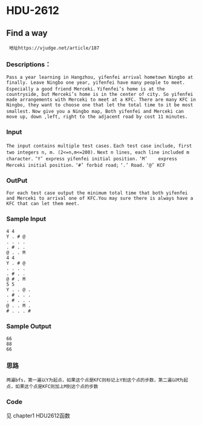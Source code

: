 # HDU-2612

## Find a way

` 地址https://vjudge.net/article/187`

### Descriptions：

`Pass a year learning in Hangzhou, yifenfei arrival hometown Ningbo at finally. Leave Ningbo one year, yifenfei have many people to meet. Especially a good friend Merceki.`
`Yifenfei’s home is at the countryside, but Merceki’s home is in the center of city. So yifenfei made arrangements with Merceki to meet at a KFC. There are many KFC in Ningbo, they want to choose one that let the total time to it be most smallest.`
`Now give you a Ningbo map, Both yifenfei and Merceki can move up, down ,left, right to the adjacent road by cost 11 minutes.`

### Input

`The input contains multiple test cases.`
`Each test case include, first two integers n, m. (2<=n,m<=200).`
`Next n lines, each line included m character.`
`‘Y’ express yifenfei initial position.`
`‘M’    express Merceki initial position.`
`‘#’ forbid road;`
`‘.’ Road.`
`‘@’ KCF`

### OutPut

`For each test case output the minimum total time that both yifenfei and Merceki to arrival one of KFC.You may sure there is always have a KFC that can let them meet.`

### Sample Input

```
4 4
Y . # @
. . . .
. # . .
@ . . M
4 4
Y . # @
. . . .
. # . .
@ # . M
5 5
Y . . @ .
. # . . .
. # . . .
@ . . M .
# . . . #
```

### Sample Output

```
66
88
66
```

### 思路

`两遍bfs，第一遍以Y为起点，如果这个点是KFC则标记上Y到这个点的步数，第二遍以M为起点，如果这个点是KFC则加上M到这个点的步数`

### Code

见 chapter1  HDU2612函数